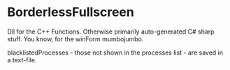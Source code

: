 # BorderlessFullscreen
Dll for the C++ Functions.
Otherwise primarily auto-generated C# sharp stuff.
You know, for the winForm mumbojumbo.

blacklistedProcesses - those not shown in the processes list - are saved in a text-file.